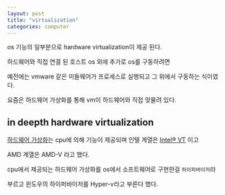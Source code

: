 ```yaml
---
layout: post
title: "virtualization"
categories: computer
---
```


os 기능의 일부분으로 hardware virtualization이 제공 된다.

하드웨어와 직접 연결 된 호스트 os 외에 추가로 os를 구동하려면 

예전에는 vmware 같은 미들웨어가 프로세스로 실행되고 그 위에서 구동하는 식이였다.

요즘은 하드웨어 가상화를 통해 vm이 하드웨어와 직접 맞물려 있다.

## in deepth hardware virtualization

[하드웨어 가상화](https://en.wikipedia.org/wiki/Hardware-assisted_virtualization)는 cpu에 의해 기능이 제공되며 인텔 계열은 [Intel® VT](https://www.intel.com/content/www/us/en/virtualization/virtualization-technology/intel-virtualization-technology.htmt) 이고

AMD 계열은 AMD-V 라고 했다.  

cpu에서 제공되는 하드웨어 가상화를 os에서 소프트웨어로 구현한걸 `하이퍼바이저`라 

부르고 윈도우의 하이퍼바이저를 Hyper-v라고 부른다 했다.









































